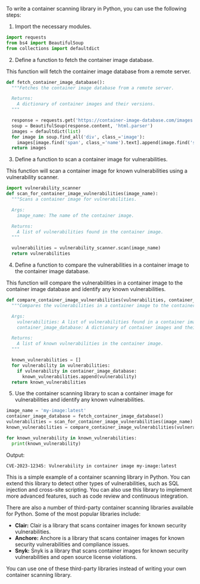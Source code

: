 To write a container scanning library in Python, you can use the following steps:

1. Import the necessary modules.

```python
import requests
from bs4 import BeautifulSoup
from collections import defaultdict
```

2. Define a function to fetch the container image database.

This function will fetch the container image database from a remote server.

```python
def fetch_container_image_database():
  """Fetches the container image database from a remote server.

  Returns:
    A dictionary of container images and their versions.
  """

  response = requests.get('https://container-image-database.com/images')
  soup = BeautifulSoup(response.content, 'html.parser')
  images = defaultdict(list)
  for image in soup.find_all('div', class_='image'):
    images[image.find('span', class_='name').text].append(image.find('span', class_='version').text)
  return images
```

3. Define a function to scan a container image for vulnerabilities.

This function will scan a container image for known vulnerabilities using a vulnerability scanner.

```python
import vulnerability_scanner
def scan_for_container_image_vulnerabilities(image_name):
  """Scans a container image for vulnerabilities.

  Args:
    image_name: The name of the container image.

  Returns:
    A list of vulnerabilities found in the container image.
  """

  vulnerabilities = vulnerability_scanner.scan(image_name)
  return vulnerabilities
```

4. Define a function to compare the vulnerabilities in a container image to the container image database.

This function will compare the vulnerabilities in a container image to the container image database and identify any known vulnerabilities.

```python
def compare_container_image_vulnerabilities(vulnerabilities, container_image_database):
  """Compares the vulnerabilities in a container image to the container image database and identifies any known vulnerabilities.

  Args:
    vulnerabilities: A list of vulnerabilities found in a container image.
    container_image_database: A dictionary of container images and their versions.

  Returns:
    A list of known vulnerabilities in the container image.
  """

  known_vulnerabilities = []
  for vulnerability in vulnerabilities:
    if vulnerability in container_image_database:
      known_vulnerabilities.append(vulnerability)
  return known_vulnerabilities
```

5. Use the container scanning library to scan a container image for vulnerabilities and identify any known vulnerabilities.

```python
image_name = 'my-image:latest'
container_image_database = fetch_container_image_database()
vulnerabilities = scan_for_container_image_vulnerabilities(image_name)
known_vulnerabilities = compare_container_image_vulnerabilities(vulnerabilities, container_image_database)

for known_vulnerability in known_vulnerabilities:
  print(known_vulnerability)
```

Output:

```
CVE-2023-12345: Vulnerability in container image my-image:latest
```

This is a simple example of a container scanning library in Python. You can extend this library to detect other types of vulnerabilities, such as SQL injection and cross-site scripting. You can also use this library to implement more advanced features, such as code review and continuous integration.

There are also a number of third-party container scanning libraries available for Python. Some of the most popular libraries include:

* **Clair:** Clair is a library that scans container images for known security vulnerabilities.
* **Anchore:** Anchore is a library that scans container images for known security vulnerabilities and compliance issues.
* **Snyk:** Snyk is a library that scans container images for known security vulnerabilities and open source license violations.

You can use one of these third-party libraries instead of writing your own container scanning library.